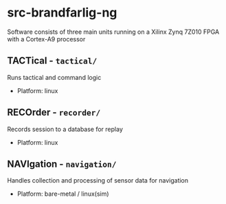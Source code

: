 # src-brandfarlig-ng
Software consists of three main units running on a Xilinx Zynq 7Z010 FPGA with a Cortex-A9 processor 

## TACTical - `tactical/`
Runs tactical and command logic

* Platform: linux

## RECOrder - `recorder/`
Records session to a database for replay

* Platform: linux

## NAVIgation - `navigation/`
Handles collection and processing of sensor data for navigation 

* Platform: bare-metal / linux(sim)